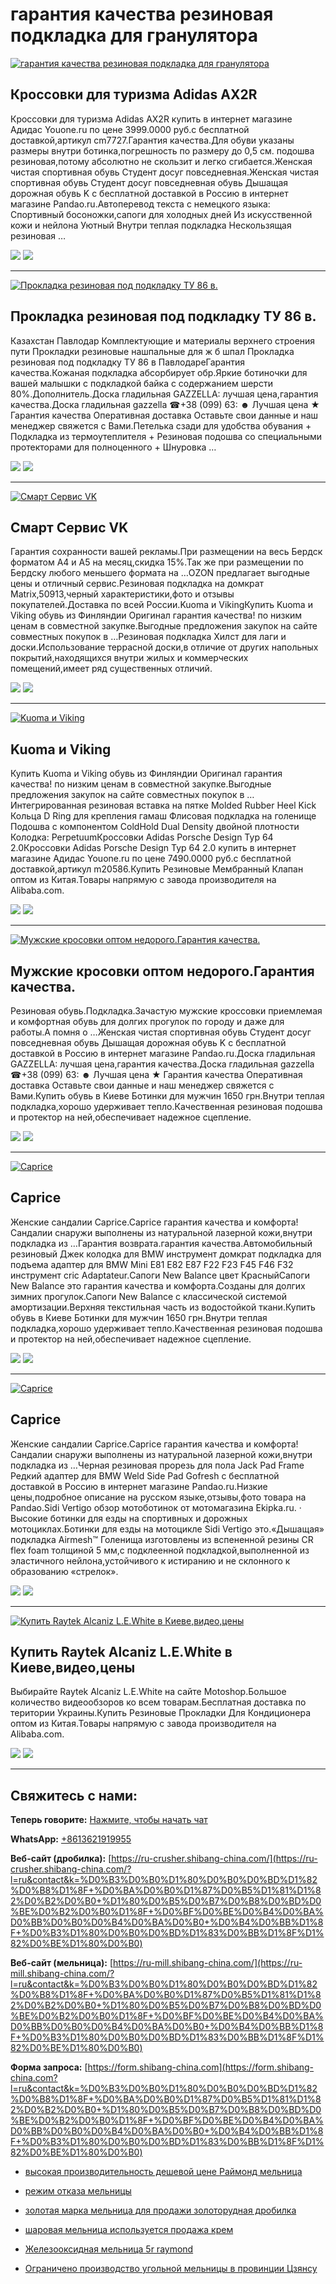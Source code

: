 # гарантия качества резиновая подкладка для гранулятора

<a href="https://swt.shibang-china.com/?l=ru&img&k=%D0%B3%D0%B0%D1%80%D0%B0%D0%BD%D1%82%D0%B8%D1%8F+%D0%BA%D0%B0%D1%87%D0%B5%D1%81%D1%82%D0%B2%D0%B0+%D1%80%D0%B5%D0%B7%D0%B8%D0%BD%D0%BE%D0%B2%D0%B0%D1%8F+%D0%BF%D0%BE%D0%B4%D0%BA%D0%BB%D0%B0%D0%B4%D0%BA%D0%B0+%D0%B4%D0%BB%D1%8F+%D0%B3%D1%80%D0%B0%D0%BD%D1%83%D0%BB%D1%8F%D1%82%D0%BE%D1%80%D0%B0" target="_blank">![гарантия качества резиновая подкладка для гранулятора](http://static.shibang-china.com/all-800x300/1153.jpg)</a>

## Кроссовки для туризма Adidas AX2R
Кроссовки для туризма Adidas AX2R купить в интернет магазине Адидас Youone.ru по цене 3999.0000 руб.с бесплатной доставкой,артикул cm7727.Гарантия качества.Для обуви указаны размеры внутри ботинка,погрешность по размеру до 0,5 см. подошва резиновая,потому абсолютно не скользит и легко сгибается.Женская чистая спортивная обувь Студент досуг повседневная.Женская чистая спортивная обувь Студент досуг повседневная обувь Дышащая дорожная обувь K c бесплатной доставкой в Россию в интернет магазине Pandao.ru.Автоперевод текста с немецкого языка: Спортивный босоножки,сапоги для холодных дней Из искусственной кожи и нейлона Уютный Внутри теплая подкладка Нескользящая резиновая …


<a href="https://whatsapp.shibangsoft.com/WhatsApp.php" target="_blank" title="WhatsApp">![](http://static.shibang-china.com/icon/whatsapp.png)</a> <a href="https://swt.shibang-china.com/?l=ru&icon&k=%D0%B3%D0%B0%D1%80%D0%B0%D0%BD%D1%82%D0%B8%D1%8F+%D0%BA%D0%B0%D1%87%D0%B5%D1%81%D1%82%D0%B2%D0%B0+%D1%80%D0%B5%D0%B7%D0%B8%D0%BD%D0%BE%D0%B2%D0%B0%D1%8F+%D0%BF%D0%BE%D0%B4%D0%BA%D0%BB%D0%B0%D0%B4%D0%BA%D0%B0+%D0%B4%D0%BB%D1%8F+%D0%B3%D1%80%D0%B0%D0%BD%D1%83%D0%BB%D1%8F%D1%82%D0%BE%D1%80%D0%B0" target="_blank">![](http://static.shibang-china.com/icon/chat-ru.png)</a>

---

<a href="https://swt.shibang-china.com/?l=ru&img&k=%D0%B3%D0%B0%D1%80%D0%B0%D0%BD%D1%82%D0%B8%D1%8F+%D0%BA%D0%B0%D1%87%D0%B5%D1%81%D1%82%D0%B2%D0%B0+%D1%80%D0%B5%D0%B7%D0%B8%D0%BD%D0%BE%D0%B2%D0%B0%D1%8F+%D0%BF%D0%BE%D0%B4%D0%BA%D0%BB%D0%B0%D0%B4%D0%BA%D0%B0+%D0%B4%D0%BB%D1%8F+%D0%B3%D1%80%D0%B0%D0%BD%D1%83%D0%BB%D1%8F%D1%82%D0%BE%D1%80%D0%B0" target="_blank">![Прокладка резиновая под подкладку ТУ 86 в.](http://static.shibang-china.com/all-800x300/48.jpg)</a>

## Прокладка резиновая под подкладку ТУ 86 в.
Казахстан Павлодар Комплектующие и материалы верхнего строения пути Прокладки резиновые нашпальные для ж б шпал Прокладка резиновая под подкладку ТУ 86 в ПавлодареГарантия качества.Кожаная подкладка абсорбирует обр.Яркие ботиночки для вашей малышки с подкладкой байка с содержанием шерсти 80%.Дополнитель.Доска гладильная GAZZELLA: лучшая цена,гарантия качества.Доска гладильная gazzella ☎+38 (099) 63: ☻ Лучшая цена ★ Гарантия качества Оперативная доставка Оставьте свои данные и наш менеджер свяжется с Вами.Петелька сзади для удобства обувания + Подкладка из термоутеплителя + Резиновая подошва со специальными протекторами для полноценного + Шнуровка …


<a href="https://whatsapp.shibangsoft.com/WhatsApp.php" target="_blank" title="WhatsApp">![](http://static.shibang-china.com/icon/whatsapp.png)</a> <a href="https://swt.shibang-china.com/?l=ru&icon&k=%D0%B3%D0%B0%D1%80%D0%B0%D0%BD%D1%82%D0%B8%D1%8F+%D0%BA%D0%B0%D1%87%D0%B5%D1%81%D1%82%D0%B2%D0%B0+%D1%80%D0%B5%D0%B7%D0%B8%D0%BD%D0%BE%D0%B2%D0%B0%D1%8F+%D0%BF%D0%BE%D0%B4%D0%BA%D0%BB%D0%B0%D0%B4%D0%BA%D0%B0+%D0%B4%D0%BB%D1%8F+%D0%B3%D1%80%D0%B0%D0%BD%D1%83%D0%BB%D1%8F%D1%82%D0%BE%D1%80%D0%B0" target="_blank">![](http://static.shibang-china.com/icon/chat-ru.png)</a>

---

<a href="https://swt.shibang-china.com/?l=ru&img&k=%D0%B3%D0%B0%D1%80%D0%B0%D0%BD%D1%82%D0%B8%D1%8F+%D0%BA%D0%B0%D1%87%D0%B5%D1%81%D1%82%D0%B2%D0%B0+%D1%80%D0%B5%D0%B7%D0%B8%D0%BD%D0%BE%D0%B2%D0%B0%D1%8F+%D0%BF%D0%BE%D0%B4%D0%BA%D0%BB%D0%B0%D0%B4%D0%BA%D0%B0+%D0%B4%D0%BB%D1%8F+%D0%B3%D1%80%D0%B0%D0%BD%D1%83%D0%BB%D1%8F%D1%82%D0%BE%D1%80%D0%B0" target="_blank">![Смарт Сервис VK](http://static.shibang-china.com/all-800x300/1305.jpg)</a>

## Смарт Сервис VK
Гарантия сохранности вашей рекламы.При размещении на весь Бердск форматом А4 и А5 на месяц,скидка 15%.Так же при размещении по Бердску любого меньшего формата на …OZON предлагает выгодные цены и отличный сервис.Резиновая подкладка на домкрат Matrix,50913,черный характеристики,фото и отзывы покупателей.Доставка по всей России.Kuomа и VikingКупить Kuomа и Viking обувь из Финляндии Оригинал гарантия качества! по низким ценам в совместной закупке.Выгодные предложения закупок на сайте совместных покупок в …Резиновая подкладка Хилст для лаги и доски.Использование террасной доски,в отличие от других напольных покрытий,находящихся внутри жилых и коммерческих помещений,имеет ряд существенных отличий.


<a href="https://whatsapp.shibangsoft.com/WhatsApp.php" target="_blank" title="WhatsApp">![](http://static.shibang-china.com/icon/whatsapp.png)</a> <a href="https://swt.shibang-china.com/?l=ru&icon&k=%D0%B3%D0%B0%D1%80%D0%B0%D0%BD%D1%82%D0%B8%D1%8F+%D0%BA%D0%B0%D1%87%D0%B5%D1%81%D1%82%D0%B2%D0%B0+%D1%80%D0%B5%D0%B7%D0%B8%D0%BD%D0%BE%D0%B2%D0%B0%D1%8F+%D0%BF%D0%BE%D0%B4%D0%BA%D0%BB%D0%B0%D0%B4%D0%BA%D0%B0+%D0%B4%D0%BB%D1%8F+%D0%B3%D1%80%D0%B0%D0%BD%D1%83%D0%BB%D1%8F%D1%82%D0%BE%D1%80%D0%B0" target="_blank">![](http://static.shibang-china.com/icon/chat-ru.png)</a>

---

<a href="https://swt.shibang-china.com/?l=ru&img&k=%D0%B3%D0%B0%D1%80%D0%B0%D0%BD%D1%82%D0%B8%D1%8F+%D0%BA%D0%B0%D1%87%D0%B5%D1%81%D1%82%D0%B2%D0%B0+%D1%80%D0%B5%D0%B7%D0%B8%D0%BD%D0%BE%D0%B2%D0%B0%D1%8F+%D0%BF%D0%BE%D0%B4%D0%BA%D0%BB%D0%B0%D0%B4%D0%BA%D0%B0+%D0%B4%D0%BB%D1%8F+%D0%B3%D1%80%D0%B0%D0%BD%D1%83%D0%BB%D1%8F%D1%82%D0%BE%D1%80%D0%B0" target="_blank">![Kuomа и Viking](http://static.shibang-china.com/all-800x300/553.jpg)</a>

## Kuomа и Viking
Купить Kuomа и Viking обувь из Финляндии Оригинал гарантия качества! по низким ценам в совместной закупке.Выгодные предложения закупок на сайте совместных покупок в …Интегрированная резиновая вставка на пятке Molded Rubber Heel Kick Кольца D Ring для крепления гамаш Флисовая подкладка на голенище Подошва с компонентом ColdHold Dual Density двойной плотности Колодка: PerpetuumКроссовки Adidas Porsche Design Typ 64 2.0Кроссовки Adidas Porsche Design Typ 64 2.0 купить в интернет магазине Адидас Youone.ru по цене 7490.0000 руб.с бесплатной доставкой,артикул m20586.Купить Резиновые Мембранный Клапан оптом из Китая.Товары напрямую с завода производителя на Alibaba.com.


<a href="https://whatsapp.shibangsoft.com/WhatsApp.php" target="_blank" title="WhatsApp">![](http://static.shibang-china.com/icon/whatsapp.png)</a> <a href="https://swt.shibang-china.com/?l=ru&icon&k=%D0%B3%D0%B0%D1%80%D0%B0%D0%BD%D1%82%D0%B8%D1%8F+%D0%BA%D0%B0%D1%87%D0%B5%D1%81%D1%82%D0%B2%D0%B0+%D1%80%D0%B5%D0%B7%D0%B8%D0%BD%D0%BE%D0%B2%D0%B0%D1%8F+%D0%BF%D0%BE%D0%B4%D0%BA%D0%BB%D0%B0%D0%B4%D0%BA%D0%B0+%D0%B4%D0%BB%D1%8F+%D0%B3%D1%80%D0%B0%D0%BD%D1%83%D0%BB%D1%8F%D1%82%D0%BE%D1%80%D0%B0" target="_blank">![](http://static.shibang-china.com/icon/chat-ru.png)</a>

---

<a href="https://swt.shibang-china.com/?l=ru&img&k=%D0%B3%D0%B0%D1%80%D0%B0%D0%BD%D1%82%D0%B8%D1%8F+%D0%BA%D0%B0%D1%87%D0%B5%D1%81%D1%82%D0%B2%D0%B0+%D1%80%D0%B5%D0%B7%D0%B8%D0%BD%D0%BE%D0%B2%D0%B0%D1%8F+%D0%BF%D0%BE%D0%B4%D0%BA%D0%BB%D0%B0%D0%B4%D0%BA%D0%B0+%D0%B4%D0%BB%D1%8F+%D0%B3%D1%80%D0%B0%D0%BD%D1%83%D0%BB%D1%8F%D1%82%D0%BE%D1%80%D0%B0" target="_blank">![Мужские кросовки оптом недорого.Гарантия качества.](http://static.shibang-china.com/all-800x300/1350.jpg)</a>

## Мужские кросовки оптом недорого.Гарантия качества.
Резиновая обувь.Подкладка.Зачастую мужские кроссовки приемлемая и комфортная обувь для долгих прогулок по городу и даже для работы.А помня о …Женская чистая спортивная обувь Студент досуг повседневная обувь Дышащая дорожная обувь K c бесплатной доставкой в Россию в интернет магазине Pandao.ru.Доска гладильная GAZZELLA: лучшая цена,гарантия качества.Доска гладильная gazzella ☎+38 (099) 63: ☻ Лучшая цена ★ Гарантия качества Оперативная доставка Оставьте свои данные и наш менеджер свяжется с Вами.Купить обувь в Киеве Ботинки для мужчин 1650 грн.Внутри теплая подкладка,хорошо удерживает тепло.Качественная резиновая подошва и протектор на ней,обеспечивает надежное сцепление.


<a href="https://whatsapp.shibangsoft.com/WhatsApp.php" target="_blank" title="WhatsApp">![](http://static.shibang-china.com/icon/whatsapp.png)</a> <a href="https://swt.shibang-china.com/?l=ru&icon&k=%D0%B3%D0%B0%D1%80%D0%B0%D0%BD%D1%82%D0%B8%D1%8F+%D0%BA%D0%B0%D1%87%D0%B5%D1%81%D1%82%D0%B2%D0%B0+%D1%80%D0%B5%D0%B7%D0%B8%D0%BD%D0%BE%D0%B2%D0%B0%D1%8F+%D0%BF%D0%BE%D0%B4%D0%BA%D0%BB%D0%B0%D0%B4%D0%BA%D0%B0+%D0%B4%D0%BB%D1%8F+%D0%B3%D1%80%D0%B0%D0%BD%D1%83%D0%BB%D1%8F%D1%82%D0%BE%D1%80%D0%B0" target="_blank">![](http://static.shibang-china.com/icon/chat-ru.png)</a>

---

<a href="https://swt.shibang-china.com/?l=ru&img&k=%D0%B3%D0%B0%D1%80%D0%B0%D0%BD%D1%82%D0%B8%D1%8F+%D0%BA%D0%B0%D1%87%D0%B5%D1%81%D1%82%D0%B2%D0%B0+%D1%80%D0%B5%D0%B7%D0%B8%D0%BD%D0%BE%D0%B2%D0%B0%D1%8F+%D0%BF%D0%BE%D0%B4%D0%BA%D0%BB%D0%B0%D0%B4%D0%BA%D0%B0+%D0%B4%D0%BB%D1%8F+%D0%B3%D1%80%D0%B0%D0%BD%D1%83%D0%BB%D1%8F%D1%82%D0%BE%D1%80%D0%B0" target="_blank">![Caprice](http://static.shibang-china.com/all-800x300/1247.jpg)</a>

## Caprice
Женские сандалии Caprice.Caprice гарантия качества и комфорта! Сандалии снаружи выполнены из натуральной лазерной кожи,внутри подкладка из …Гарантия возврата.гарантия качества.Автомобильный резиновый Джек колодка для BMW инструмент домкрат подкладка для подъема адаптер для BMW Mini E81 E82 E87 F22 F23 F45 F46 F32 инструмент cric Adaptateur.Сапоги New Balance цвет КрасныйСапоги New Balance это гарантия качества и комфорта.Созданы для долгих зимних прогулок.Сапоги New Balance с классической системой амортизации.Верхняя текстильная часть из водостойкой ткани.Купить обувь в Киеве Ботинки для мужчин 1650 грн.Внутри теплая подкладка,хорошо удерживает тепло.Качественная резиновая подошва и протектор на ней,обеспечивает надежное сцепление.


<a href="https://whatsapp.shibangsoft.com/WhatsApp.php" target="_blank" title="WhatsApp">![](http://static.shibang-china.com/icon/whatsapp.png)</a> <a href="https://swt.shibang-china.com/?l=ru&icon&k=%D0%B3%D0%B0%D1%80%D0%B0%D0%BD%D1%82%D0%B8%D1%8F+%D0%BA%D0%B0%D1%87%D0%B5%D1%81%D1%82%D0%B2%D0%B0+%D1%80%D0%B5%D0%B7%D0%B8%D0%BD%D0%BE%D0%B2%D0%B0%D1%8F+%D0%BF%D0%BE%D0%B4%D0%BA%D0%BB%D0%B0%D0%B4%D0%BA%D0%B0+%D0%B4%D0%BB%D1%8F+%D0%B3%D1%80%D0%B0%D0%BD%D1%83%D0%BB%D1%8F%D1%82%D0%BE%D1%80%D0%B0" target="_blank">![](http://static.shibang-china.com/icon/chat-ru.png)</a>

---

<a href="https://swt.shibang-china.com/?l=ru&img&k=%D0%B3%D0%B0%D1%80%D0%B0%D0%BD%D1%82%D0%B8%D1%8F+%D0%BA%D0%B0%D1%87%D0%B5%D1%81%D1%82%D0%B2%D0%B0+%D1%80%D0%B5%D0%B7%D0%B8%D0%BD%D0%BE%D0%B2%D0%B0%D1%8F+%D0%BF%D0%BE%D0%B4%D0%BA%D0%BB%D0%B0%D0%B4%D0%BA%D0%B0+%D0%B4%D0%BB%D1%8F+%D0%B3%D1%80%D0%B0%D0%BD%D1%83%D0%BB%D1%8F%D1%82%D0%BE%D1%80%D0%B0" target="_blank">![Caprice](http://static.shibang-china.com/all-800x300/1364.jpg)</a>

## Caprice
Женские сандалии Caprice.Caprice гарантия качества и комфорта! Сандалии снаружи выполнены из натуральной лазерной кожи,внутри подкладка из …Черная резиновая прорезь для пола Jack Pad Frame Редкий адаптер для BMW Weld Side Pad Gofresh c бесплатной доставкой в Россию в интернет магазине Pandao.ru.Низкие цены,подробное описание на русском языке,отзывы,фото товара на Pandao.Sidi Vertigo обзор мотоботинок от мотомагазина Ekipka.ru.&nbsp;&#0183;&#32;Высокие ботинки для езды на спортивных и дорожных мотоциклах.Ботинки для езды на мотоцикле Sidi Vertigo это.&#171;Дышащая&#187; подкладка Airmesh™ Голенища изготовлены из вспененной резины CR flex foam толщиной 5 мм,с подклеенной подкладкой,выполненной из эластичного нейлона,устойчивого к истиранию и не склонного к образованию &#171;стрелок&#187;.


<a href="https://whatsapp.shibangsoft.com/WhatsApp.php" target="_blank" title="WhatsApp">![](http://static.shibang-china.com/icon/whatsapp.png)</a> <a href="https://swt.shibang-china.com/?l=ru&icon&k=%D0%B3%D0%B0%D1%80%D0%B0%D0%BD%D1%82%D0%B8%D1%8F+%D0%BA%D0%B0%D1%87%D0%B5%D1%81%D1%82%D0%B2%D0%B0+%D1%80%D0%B5%D0%B7%D0%B8%D0%BD%D0%BE%D0%B2%D0%B0%D1%8F+%D0%BF%D0%BE%D0%B4%D0%BA%D0%BB%D0%B0%D0%B4%D0%BA%D0%B0+%D0%B4%D0%BB%D1%8F+%D0%B3%D1%80%D0%B0%D0%BD%D1%83%D0%BB%D1%8F%D1%82%D0%BE%D1%80%D0%B0" target="_blank">![](http://static.shibang-china.com/icon/chat-ru.png)</a>

---

<a href="https://swt.shibang-china.com/?l=ru&img&k=%D0%B3%D0%B0%D1%80%D0%B0%D0%BD%D1%82%D0%B8%D1%8F+%D0%BA%D0%B0%D1%87%D0%B5%D1%81%D1%82%D0%B2%D0%B0+%D1%80%D0%B5%D0%B7%D0%B8%D0%BD%D0%BE%D0%B2%D0%B0%D1%8F+%D0%BF%D0%BE%D0%B4%D0%BA%D0%BB%D0%B0%D0%B4%D0%BA%D0%B0+%D0%B4%D0%BB%D1%8F+%D0%B3%D1%80%D0%B0%D0%BD%D1%83%D0%BB%D1%8F%D1%82%D0%BE%D1%80%D0%B0" target="_blank">![Купить Raytek Alcaniz L.E.White в Киеве,видео,цены](http://static.shibang-china.com/all-800x300/693.jpg)</a>

## Купить Raytek Alcaniz L.E.White в Киеве,видео,цены
Выбирайте Raytek Alcaniz L.E.White на сайте Motoshop.Большое количество видеообзоров ко всем товарам.Бесплатная доставка по територии Украины.Купить Резиновые Прокладки Для Кондиционера оптом из Китая.Товары напрямую с завода производителя на Alibaba.com.

<a href="https://whatsapp.shibangsoft.com/WhatsApp.php" target="_blank" title="WhatsApp">![](http://static.shibang-china.com/icon/whatsapp.png)</a> <a href="https://swt.shibang-china.com/?l=ru&icon&k=%D0%B3%D0%B0%D1%80%D0%B0%D0%BD%D1%82%D0%B8%D1%8F+%D0%BA%D0%B0%D1%87%D0%B5%D1%81%D1%82%D0%B2%D0%B0+%D1%80%D0%B5%D0%B7%D0%B8%D0%BD%D0%BE%D0%B2%D0%B0%D1%8F+%D0%BF%D0%BE%D0%B4%D0%BA%D0%BB%D0%B0%D0%B4%D0%BA%D0%B0+%D0%B4%D0%BB%D1%8F+%D0%B3%D1%80%D0%B0%D0%BD%D1%83%D0%BB%D1%8F%D1%82%D0%BE%D1%80%D0%B0" target="_blank">![](http://static.shibang-china.com/icon/chat-ru.png)</a>

---
## Свяжитесь с нами:

**Теперь говорите:** [Нажмите, чтобы начать чат](https://swt.shibang-china.com?l=ru&contact&k=%D0%B3%D0%B0%D1%80%D0%B0%D0%BD%D1%82%D0%B8%D1%8F+%D0%BA%D0%B0%D1%87%D0%B5%D1%81%D1%82%D0%B2%D0%B0+%D1%80%D0%B5%D0%B7%D0%B8%D0%BD%D0%BE%D0%B2%D0%B0%D1%8F+%D0%BF%D0%BE%D0%B4%D0%BA%D0%BB%D0%B0%D0%B4%D0%BA%D0%B0+%D0%B4%D0%BB%D1%8F+%D0%B3%D1%80%D0%B0%D0%BD%D1%83%D0%BB%D1%8F%D1%82%D0%BE%D1%80%D0%B0)

**WhatsApp:**  [+8613621919955](https://whatsapp.shibangsoft.com/WhatsApp.php)

**Веб-сайт (дробилка):** [https://ru-crusher.shibang-china.com/](https://ru-crusher.shibang-china.com/?l=ru&contact&k=%D0%B3%D0%B0%D1%80%D0%B0%D0%BD%D1%82%D0%B8%D1%8F+%D0%BA%D0%B0%D1%87%D0%B5%D1%81%D1%82%D0%B2%D0%B0+%D1%80%D0%B5%D0%B7%D0%B8%D0%BD%D0%BE%D0%B2%D0%B0%D1%8F+%D0%BF%D0%BE%D0%B4%D0%BA%D0%BB%D0%B0%D0%B4%D0%BA%D0%B0+%D0%B4%D0%BB%D1%8F+%D0%B3%D1%80%D0%B0%D0%BD%D1%83%D0%BB%D1%8F%D1%82%D0%BE%D1%80%D0%B0)

**Веб-сайт (мельница):** [https://ru-mill.shibang-china.com/](https://ru-mill.shibang-china.com/?l=ru&contact&k=%D0%B3%D0%B0%D1%80%D0%B0%D0%BD%D1%82%D0%B8%D1%8F+%D0%BA%D0%B0%D1%87%D0%B5%D1%81%D1%82%D0%B2%D0%B0+%D1%80%D0%B5%D0%B7%D0%B8%D0%BD%D0%BE%D0%B2%D0%B0%D1%8F+%D0%BF%D0%BE%D0%B4%D0%BA%D0%BB%D0%B0%D0%B4%D0%BA%D0%B0+%D0%B4%D0%BB%D1%8F+%D0%B3%D1%80%D0%B0%D0%BD%D1%83%D0%BB%D1%8F%D1%82%D0%BE%D1%80%D0%B0)

**Форма запроса:** [https://form.shibang-china.com](https://form.shibang-china.com?l=ru&contact&k=%D0%B3%D0%B0%D1%80%D0%B0%D0%BD%D1%82%D0%B8%D1%8F+%D0%BA%D0%B0%D1%87%D0%B5%D1%81%D1%82%D0%B2%D0%B0+%D1%80%D0%B5%D0%B7%D0%B8%D0%BD%D0%BE%D0%B2%D0%B0%D1%8F+%D0%BF%D0%BE%D0%B4%D0%BA%D0%BB%D0%B0%D0%B4%D0%BA%D0%B0+%D0%B4%D0%BB%D1%8F+%D0%B3%D1%80%D0%B0%D0%BD%D1%83%D0%BB%D1%8F%D1%82%D0%BE%D1%80%D0%B0)

* [высокая производительность дешевой цене Раймонд мельница](../135/%D0%B2%D1%8B%D1%81%D0%BE%D0%BA%D0%B0%D1%8F%20%D0%BF%D1%80%D0%BE%D0%B8%D0%B7%D0%B2%D0%BE%D0%B4%D0%B8%D1%82%D0%B5%D0%BB%D1%8C%D0%BD%D0%BE%D1%81%D1%82%D1%8C%20%D0%B4%D0%B5%D1%88%D0%B5%D0%B2%D0%BE%D0%B9%20%D1%86%D0%B5%D0%BD%D0%B5%20%D0%A0%D0%B0%D0%B9%D0%BC%D0%BE%D0%BD%D0%B4%20%D0%BC%D0%B5%D0%BB%D1%8C%D0%BD%D0%B8%D1%86%D0%B0.md)

* [режим отказа мельницы](../133/%D1%80%D0%B5%D0%B6%D0%B8%D0%BC%20%D0%BE%D1%82%D0%BA%D0%B0%D0%B7%D0%B0%20%D0%BC%D0%B5%D0%BB%D1%8C%D0%BD%D0%B8%D1%86%D1%8B.md)

* [золотая марка мельница для продажи золоторудная дробилка](../133/%D0%B7%D0%BE%D0%BB%D0%BE%D1%82%D0%B0%D1%8F%20%D0%BC%D0%B0%D1%80%D0%BA%D0%B0%20%D0%BC%D0%B5%D0%BB%D1%8C%D0%BD%D0%B8%D1%86%D0%B0%20%D0%B4%D0%BB%D1%8F%20%D0%BF%D1%80%D0%BE%D0%B4%D0%B0%D0%B6%D0%B8%20%D0%B7%D0%BE%D0%BB%D0%BE%D1%82%D0%BE%D1%80%D1%83%D0%B4%D0%BD%D0%B0%D1%8F%20%D0%B4%D1%80%D0%BE%D0%B1%D0%B8%D0%BB%D0%BA%D0%B0.md)

* [шаровая мельница используется продажа крем](../133/%D1%88%D0%B0%D1%80%D0%BE%D0%B2%D0%B0%D1%8F%20%D0%BC%D0%B5%D0%BB%D1%8C%D0%BD%D0%B8%D1%86%D0%B0%20%D0%B8%D1%81%D0%BF%D0%BE%D0%BB%D1%8C%D0%B7%D1%83%D0%B5%D1%82%D1%81%D1%8F%20%D0%BF%D1%80%D0%BE%D0%B4%D0%B0%D0%B6%D0%B0%20%D0%BA%D1%80%D0%B5%D0%BC.md)

* [Железооксидная мельница 5r raymond](../132/%D0%96%D0%B5%D0%BB%D0%B5%D0%B7%D0%BE%D0%BE%D0%BA%D1%81%D0%B8%D0%B4%D0%BD%D0%B0%D1%8F%20%D0%BC%D0%B5%D0%BB%D1%8C%D0%BD%D0%B8%D1%86%D0%B0%205r%20raymond.md)

* [Ограничено производство угольной мельницы в провинции Цзянсу](../131/%D0%9E%D0%B3%D1%80%D0%B0%D0%BD%D0%B8%D1%87%D0%B5%D0%BD%D0%BE%20%D0%BF%D1%80%D0%BE%D0%B8%D0%B7%D0%B2%D0%BE%D0%B4%D1%81%D1%82%D0%B2%D0%BE%20%D1%83%D0%B3%D0%BE%D0%BB%D1%8C%D0%BD%D0%BE%D0%B9%20%D0%BC%D0%B5%D0%BB%D1%8C%D0%BD%D0%B8%D1%86%D1%8B%20%D0%B2%20%D0%BF%D1%80%D0%BE%D0%B2%D0%B8%D0%BD%D1%86%D0%B8%D0%B8%20%D0%A6%D0%B7%D1%8F%D0%BD%D1%81%D1%83.md)
